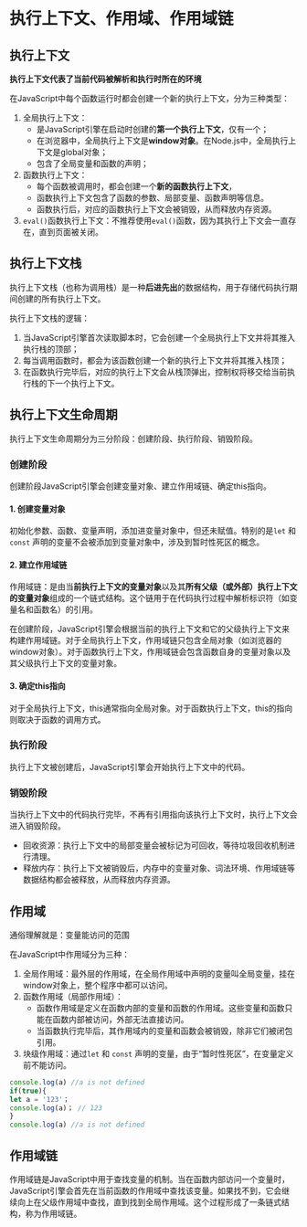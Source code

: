 # 执行上下文、作用域、作用域链

## 执行上下文
**执行上下文代表了当前代码被解析和执行时所在的环境**

在JavaScript中每个函数运行时都会创建一个新的执行上下文，分为三种类型：
1. 全局执行上下文：
   - 是JavaScript引擎在启动时创建的**第一个执行上下文**，仅有一个；
   - 在浏览器中，全局执行上下文是**window对象**。在Node.js中，全局执行上下文是global对象；
   - 包含了全局变量和函数的声明；
2. 函数执行上下文：
   - 每个函数被调用时，都会创建一个**新的函数执行上下文**，
   - 函数执行上下文包含了函数的参数、局部变量、函数声明等信息。
   - 函数执行后，对应的函数执行上下文会被销毁，从而释放内存资源。
3. `eval()`函数执行上下文：不推荐使用`eval()`函数，因为其执行上下文会一直存在，直到页面被关闭。

## 执行上下文栈
执行上下文栈（也称为调用栈）是一种**后进先出**的数据结构，用于存储代码执行期间创建的所有执行上下文。

执行上下文栈的逻辑：
1. 当JavaScript引擎首次读取脚本时，它会创建一个全局执行上下文并将其推入执行栈的顶部；
2. 每当调用函数时，都会为该函数创建一个新的执行上下文并将其推入栈顶；
3. 在函数执行完毕后，对应的执行上下文会从栈顶弹出，控制权将移交给当前执行栈的下一个执行上下文。

## 执行上下文生命周期
执行上下文生命周期分为三分阶段：创建阶段、执行阶段、销毁阶段。

### 创建阶段
创建阶段JavaScript引擎会创建变量对象、建立作用域链、确定this指向。
#### 1. 创建变量对象
初始化参数、函数、变量声明，添加进变量对象中，但还未赋值。特别的是`let` 和 `const` 声明的变量不会被添加到变量对象中，涉及到暂时性死区的概念。
#### 2. 建立作用域链
作用域链：是由当**前执行上下文的变量对象**以及其**所有父级（或外部）执行上下文的变量对象**组成的一个链式结构。这个链用于在代码执行过程中解析标识符（如变量名和函数名）的引用。

在创建阶段，JavaScript引擎会根据当前的执行上下文和它的父级执行上下文来构建作用域链。对于全局执行上下文，作用域链只包含全局对象（如浏览器的window对象）。对于函数执行上下文，作用域链会包含函数自身的变量对象以及其父级执行上下文的变量对象。 
#### 3. 确定this指向
对于全局执行上下文，this通常指向全局对象。对于函数执行上下文，this的指向则取决于函数的调用方式。
### 执行阶段
执行上下文被创建后，JavaScript引擎会开始执行上下文中的代码。

### 销毁阶段
当执行上下文中的代码执行完毕，不再有引用指向该执行上下文时，执行上下文会进入销毁阶段。
- 回收资源：执行上下文中的局部变量会被标记为可回收，等待垃圾回收机制进行清理。
- 释放内存：执行上下文被销毁后，内存中的变量对象、词法环境、作用域链等数据结构都会被释放，从而释放内存资源。


## 作用域
通俗理解就是：变量能访问的范围

在JavaScript中作用域分为三种：
1. 全局作用域：最外层的作用域，在全局作用域中声明的变量叫全局变量，挂在window对象上，整个程序中都可以访问。
2. 函数作用域（局部作用域）：
   - 函数作用域是定义在函数内部的变量和函数的作用域。这些变量和函数只能在函数内部被访问，外部无法直接访问。
   - 当函数执行完毕后，其作用域内的变量和函数会被销毁，除非它们被闭包引用。
3. 块级作用域：通过`let` 和 `const` 声明的变量，由于“暂时性死区”，在变量定义前不能访问。
```javascript
console.log(a) //a is not defined
if(true){
let a = '123'；
console.log(a)； // 123
}
console.log(a) //a is not defined
```

## 作用域链
作用域链是JavaScript中用于查找变量的机制。当在函数内部访问一个变量时，JavaScript引擎会首先在当前函数的作用域中查找该变量。如果找不到，它会继续向上在父级作用域中查找，直到找到全局作用域。这个过程形成了一条链式结构，称为作用域链。



